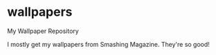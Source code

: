 # wallpapers
My Wallpaper Repository

I mostly get my wallpapers from Smashing Magazine. They're so good!
